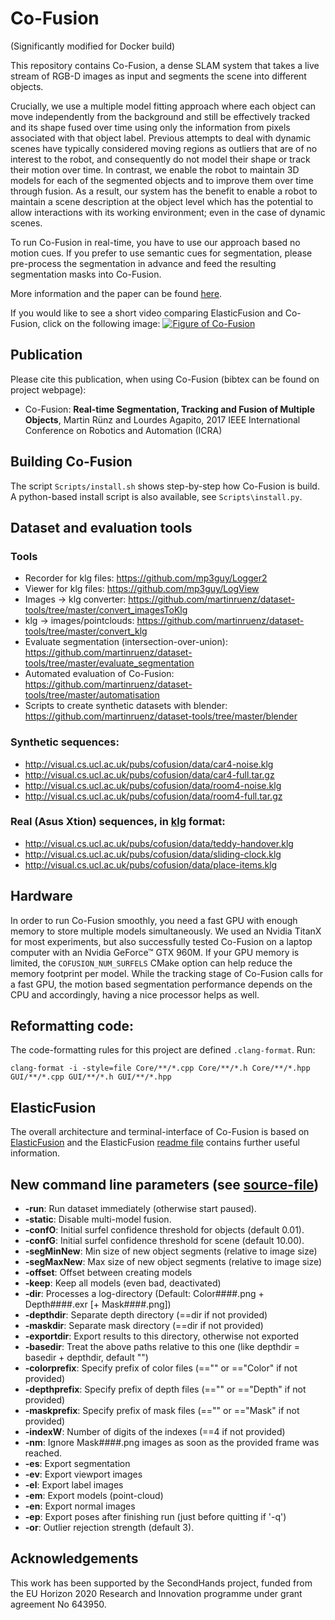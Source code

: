 # Co-Fusion
(Significantly modified for Docker build)

This repository contains Co-Fusion, a dense SLAM system that takes a live stream of RGB-D images as input and segments the scene into different objects.

Crucially, we use a multiple model fitting approach where each object can move independently from the background and still be effectively tracked and its shape fused over time using only the information from pixels associated with that object label. Previous attempts to deal with dynamic scenes have typically considered moving regions as outliers that are of no interest to the robot, and consequently do not model their shape or track their motion over time. In contrast, we enable the robot to maintain 3D models for each of the segmented objects and to improve them over time through fusion. As a result, our system has the benefit to enable a robot to maintain a scene description at the object level which has the potential to allow interactions with its working environment; even in the case of dynamic scenes.

To run Co-Fusion in real-time, you have to use our approach based no motion cues. If you prefer to use semantic cues for segmentation, please pre-process the segmentation in advance and feed the resulting segmentation masks into Co-Fusion.

More information and the paper can be found [here](http://visual.cs.ucl.ac.uk/pubs/cofusion/index.html).

If you would like to see a short video comparing ElasticFusion and Co-Fusion, click on the following image:
[![Figure of Co-Fusion](figure.jpg "Click me to see a video.")](http://visual.cs.ucl.ac.uk/pubs/cofusion/ef-cf-compare.webm)

## Publication

Please cite this publication, when using Co-Fusion (bibtex can be found on project webpage):

* Co-Fusion: **Real-time Segmentation, Tracking and Fusion of Multiple Objects**, Martin Rünz and Lourdes Agapito, 2017 IEEE International Conference on Robotics and Automation (ICRA)

## Building Co-Fusion

The script `Scripts/install.sh` shows step-by-step how Co-Fusion is build. A python-based install script is also available, see `Scripts\install.py`.

## Dataset and evaluation tools

### Tools
* Recorder for klg files: https://github.com/mp3guy/Logger2
* Viewer for klg files: https://github.com/mp3guy/LogView
* Images -> klg converter: https://github.com/martinruenz/dataset-tools/tree/master/convert_imagesToKlg
* klg -> images/pointclouds: https://github.com/martinruenz/dataset-tools/tree/master/convert_klg
* Evaluate segmentation (intersection-over-union): https://github.com/martinruenz/dataset-tools/tree/master/evaluate_segmentation
* Automated evaluation of Co-Fusion: https://github.com/martinruenz/dataset-tools/tree/master/automatisation
* Scripts to create synthetic datasets with blender: https://github.com/martinruenz/dataset-tools/tree/master/blender

### Synthetic sequences:
* http://visual.cs.ucl.ac.uk/pubs/cofusion/data/car4-noise.klg
* http://visual.cs.ucl.ac.uk/pubs/cofusion/data/car4-full.tar.gz
* http://visual.cs.ucl.ac.uk/pubs/cofusion/data/room4-noise.klg
* http://visual.cs.ucl.ac.uk/pubs/cofusion/data/room4-full.tar.gz

### Real (Asus Xtion) sequences, in [klg](https://github.com/mp3guy/LogView) format:
* http://visual.cs.ucl.ac.uk/pubs/cofusion/data/teddy-handover.klg
* http://visual.cs.ucl.ac.uk/pubs/cofusion/data/sliding-clock.klg
* http://visual.cs.ucl.ac.uk/pubs/cofusion/data/place-items.klg

## Hardware

In order to run Co-Fusion smoothly, you need a fast GPU with enough memory to store multiple models simultaneously. We used an Nvidia TitanX for most experiments, but also successfully tested Co-Fusion on a laptop computer with an Nvidia GeForce™ GTX 960M. If your GPU memory is limited, the `COFUSION_NUM_SURFELS` CMake option can help reduce the memory footprint per model.
While the tracking stage of Co-Fusion calls for a fast GPU, the motion based segmentation performance depends on the CPU and accordingly, having a nice processor helps as well.

## Reformatting code:
The code-formatting rules for this project are defined `.clang-format`. Run:

    clang-format -i -style=file Core/**/*.cpp Core/**/*.h Core/**/*.hpp GUI/**/*.cpp GUI/**/*.h GUI/**/*.hpp

## ElasticFusion
The overall architecture and terminal-interface of Co-Fusion is based on [ElasticFusion](https://github.com/mp3guy/ElasticFusion) and the ElasticFusion [readme file](https://github.com/mp3guy/ElasticFusion/blob/master/README.md) contains further useful information.

## New command line parameters (see [source-file](https://github.com/martinruenz/co-fusion/blob/master/GUI/MainController.cpp#L29-L90))

* **-run**:           Run dataset immediately (otherwise start paused).
* **-static**:        Disable multi-model fusion.
* **-confO**:         Initial surfel confidence threshold for objects (default 0.01).
* **-confG**:         Initial surfel confidence threshold for scene (default 10.00).
* **-segMinNew**:     Min size of new object segments (relative to image size)
* **-segMaxNew**:     Max size of new object segments (relative to image size)
* **-offset**:        Offset between creating models
* **-keep**:          Keep all models (even bad, deactivated)
* **-dir**:           Processes a log-directory (Default: Color####.png + Depth####.exr [+ Mask####.png])
* **-depthdir**:      Separate depth directory (==dir if not provided)
* **-maskdir**:       Separate mask directory (==dir if not provided)
* **-exportdir**:     Export results to this directory, otherwise not exported
* **-basedir**:       Treat the above paths relative to this one (like depthdir = basedir + depthdir, default "")
* **-colorprefix**:   Specify prefix of color files (=="" or =="Color" if not provided)
* **-depthprefix**:   Specify prefix of depth files (=="" or =="Depth" if not provided)
* **-maskprefix**:    Specify prefix of mask files (=="" or =="Mask" if not provided)
* **-indexW**:        Number of digits of the indexes (==4 if not provided)
* **-nm**:            Ignore Mask####.png images as soon as the provided frame was reached.
* **-es**:            Export segmentation
* **-ev**:            Export viewport images
* **-el**:            Export label images
* **-em**:            Export models (point-cloud)
* **-en**:            Export normal images
* **-ep**:            Export poses after finishing run (just before quitting if '-q')
* **-or**:            Outlier rejection strength (default 3).

## Acknowledgements
This work has been supported by the SecondHands project, funded from the EU Horizon 2020 Research and Innovation programme under grant agreement No 643950.
